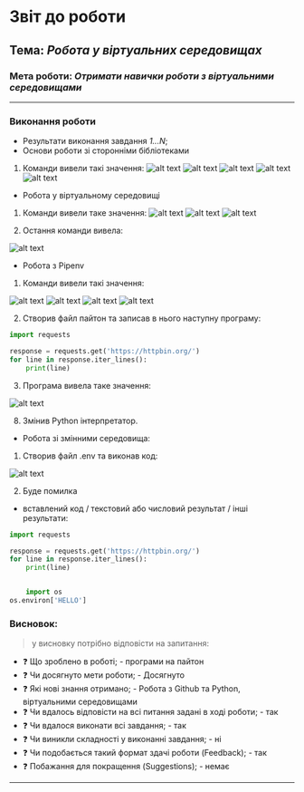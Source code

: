 # Звіт до роботи
## Тема: _Робота у віртуальних середовищах_
### Мета роботи: _Отримати навички роботи з віртуальними середовищами_
---
### Виконання роботи
- Результати виконання завдання *1...N*;
- Основи роботи зі сторонніми бібліотеками
1. Команди вивели такі значення:
![alt text](https://github.com/opusas/tk-41/blob/main/lab4/pictures/1.pip_v.PNG "скрін 1")
![alt text](https://github.com/opusas/tk-41/blob/main/lab4/pictures/2.install_request.PNG "скрін 2")
![alt text](https://github.com/opusas/tk-41/blob/main/lab4/pictures/3.python.PNG "скрін 3")
![alt text](https://github.com/opusas/tk-41/blob/main/lab4/pictures/4.pip%20show%20requests.PNG "скрін 4")
![alt text](https://github.com/opusas/tk-41/blob/main/lab4/pictures/5.%20pip%20install%20reqests.PNG "скрін 5")
- Робота у віртуальному середовищі 
1. Команди вивели таке значення:
![alt text](https://github.com/opusas/tk-41/blob/main/lab4/pictures/6.source.PNG "скрін 6")
![alt text](https://github.com/opusas/tk-41/blob/main/lab4/pictures/7.source.PNG "скрін 7")
![alt text](https://github.com/opusas/tk-41/blob/main/lab4/pictures/8.source.PNG "скрін 8")

2. Остання команди вивела:

![alt text](https://github.com/opusas/tk-41/blob/main/lab4/pictures/8.source.PNG "скрін 9")

- Робота з Pipenv
1. Команди вивели такі значення:

![alt text](https://github.com/opusas/tk-41/blob/main/lab4/pictures/9.install%20pipnv.PNG "скрін 10")
![alt text](https://github.com/opusas/tk-41/blob/main/lab4/pictures/10.pipnv%20help.PNG "скрін 11")
![alt text](https://github.com/opusas/tk-41/blob/main/lab4/pictures/11.pipnv%20help%202.PNG "скрін 12")
![alt text](https://github.com/opusas/tk-41/blob/main/lab4/pictures/12.pipnv%20python.PNG "скрін 13")
    
2. Створив файл пайтон та записав в нього наступну програму:
```python
import requests

response = requests.get('https://httpbin.org/')
for line in response.iter_lines():
    print(line)
```
3. Програма вивела таке значення:

![alt text](https://github.com/opusas/tk-41/blob/main/lab4/pictures/13.code.PNG "скрін 14")

8. Змінив Python інтерпретатор. 

- Робота зі змінними середовища:
1. Створив файл .env та виконав код:

![alt text](https://github.com/opusas/tk-41/blob/main/lab4/pictures/14.env%20code.PNG "скрін 15")

2. Буде помилка
- вставлений код / текстовий або числовий результат / інші результати:
```python
import requests

response = requests.get('https://httpbin.org/')
for line in response.iter_lines():
    print(line)


    import os
os.environ['HELLO']
```
### Висновок: 
> у висновку потрібно відповісти на запитання:
- :question: Що зроблено в роботі; - програми на пайтон
- :question: Чи досягнуто мети роботи; - Досягнуто
- :question: Які нові знання отримано; - Робота з Github та Python, віртуальними середовищами
- :question: Чи вдалось відповісти на всі питання задані в ході роботи; - так
- :question: Чи вдалося виконати всі завдання; - так
- :question: Чи виникли складності у виконанні завдання; - ні
- :question: Чи подобається такий формат здачі роботи (Feedback); - так
- :question: Побажання для покращення (Suggestions); - немає
---    
